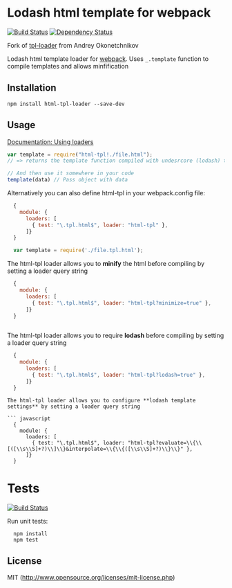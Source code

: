 # Lodash html template for webpack 
[![Build Status](https://secure.travis-ci.org/jantimon/html-tpl-loader.svg?branch=master)](http://travis-ci.org/jantimon/html-tpl-loader)  [![Dependency Status](https://david-dm.org/jantimon/html-tpl-loader.svg)](https://david-dm.org/jantimon/html-tpl-loader)

Fork of [tpl-loader](https://github.com/grassator/tpl-loader) from Andrey Okonetchnikov


Lodash html template loader for [webpack](http://webpack.github.io/). Uses `_.template` function to compile templates and allows minfification

## Installation

`npm install html-tpl-loader --save-dev`

## Usage

[Documentation: Using loaders](http://webpack.github.io/docs/using-loaders.html)

``` javascript
var template = require("html-tpl!./file.html");
// => returns the template function compiled with undesrcore (lodash) templating engine.

// And then use it somewhere in your code
template(data) // Pass object with data
```

Alternatively you can also define html-tpl in your webpack.config file:

``` javascript
  {
    module: { 
      loaders: [
        { test: "\.tpl.html$", loader: "html-tpl" },
      ]}
  }
```

``` javascript
  var template = require('./file.tpl.html');
```

The html-tpl loader allows you to **minify** the html before compiling by setting a loader query string

``` javascript
  {
    module: { 
      loaders: [
        { test: "\.tpl.html$", loader: "html-tpl?minimize=true" },
      ]}
  }
  
```
The html-tpl loader allows you to require **lodash** before compiling by setting a loader query string

``` javascript
  {
    module: { 
      loaders: [
        { test: "\.tpl.html$", loader: "html-tpl?lodash=true" },
      ]}
  }
```
  
```
The html-tpl loader allows you to configure **lodash template settings** by setting a loader query string

``` javascript
  {
    module: { 
      loaders: [
        { test: "\.tpl.html$", loader: "html-tpl?evaluate=\\{\\[([\\s\\S]+?)\\]\\}&interpolate=\\{\\{([\\s\\S]+?)\\}\\}" },
      ]}
  }
```

# Tests

[![Build Status](https://secure.travis-ci.org/jantimon/html-tpl-loader.svg?branch=master)](http://travis-ci.org/jantimon/html-tpl-loader)

Run unit tests:

```
  npm install
  npm test
```



## License

MIT (http://www.opensource.org/licenses/mit-license.php)



